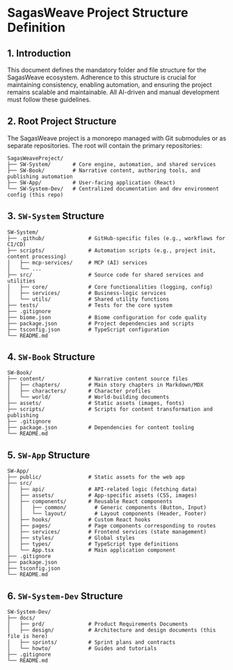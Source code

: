 # SagasWeave Project Structure Definition

## 1. Introduction

This document defines the mandatory folder and file structure for the SagasWeave ecosystem. Adherence to this structure is crucial for maintaining consistency, enabling automation, and ensuring the project remains scalable and maintainable. All AI-driven and manual development must follow these guidelines.

## 2. Root Project Structure

The SagasWeave project is a monorepo managed with Git submodules or as separate repositories. The root will contain the primary repositories:

```
SagasWeaveProject/
├── SW-System/       # Core engine, automation, and shared services
├── SW-Book/         # Narrative content, authoring tools, and publishing automation
├── SW-App/          # User-facing application (React)
└── SW-System-Dev/   # Centralized documentation and dev environment config (this repo)
```

## 3. `SW-System` Structure

```
SW-System/
├── .github/              # GitHub-specific files (e.g., workflows for CI/CD)
├── scripts/              # Automation scripts (e.g., project init, content processing)
│   ├── mcp-services/     # MCP (AI) services
│   └── ...
├── src/                  # Source code for shared services and utilities
│   ├── core/             # Core functionalities (logging, config)
│   ├── services/         # Business-logic services
│   └── utils/            # Shared utility functions
├── tests/                # Tests for the core system
├── .gitignore
├── biome.json            # Biome configuration for code quality
├── package.json          # Project dependencies and scripts
├── tsconfig.json         # TypeScript configuration
└── README.md
```

## 4. `SW-Book` Structure

```
SW-Book/
├── content/              # Narrative content source files
│   ├── chapters/         # Main story chapters in Markdown/MDX
│   ├── characters/       # Character profiles
│   └── world/            # World-building documents
├── assets/               # Static assets (images, fonts)
├── scripts/              # Scripts for content transformation and publishing
├── .gitignore
├── package.json          # Dependencies for content tooling
└── README.md
```

## 5. `SW-App` Structure

```
SW-App/
├── public/               # Static assets for the web app
├── src/
│   ├── api/              # API-related logic (fetching data)
│   ├── assets/           # App-specific assets (CSS, images)
│   ├── components/       # Reusable React components
│   │   ├── common/         # Generic components (Button, Input)
│   │   └── layout/         # Layout components (Header, Footer)
│   ├── hooks/            # Custom React hooks
│   ├── pages/            # Page components corresponding to routes
│   ├── services/         # Frontend services (state management)
│   ├── styles/           # Global styles
│   ├── types/            # TypeScript type definitions
│   └── App.tsx           # Main application component
├── .gitignore
├── package.json
├── tsconfig.json
└── README.md
```

## 6. `SW-System-Dev` Structure

```
SW-System-Dev/
├── docs/
│   ├── prd/              # Product Requirements Documents
│   ├── design/           # Architecture and design documents (this file is here)
│   ├── sprints/          # Sprint plans and contracts
│   └── howto/            # Guides and tutorials
├── .gitignore
└── README.md
```